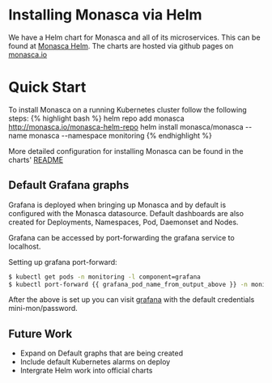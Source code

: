 # Installing Monasca via Helm

We have a Helm chart for Monasca and all of its microservices. This can be found at [Monasca Helm][1]. The charts are
hosted via github pages on [monasca.io][2]

# Quick Start

To install Monasca on a running Kubernetes cluster follow the following steps: 
{% highlight bash %}
helm repo add monasca http://monasca.io/monasca-helm-repo
helm install monasca/monasca --name monasca --namespace monitoring
{% endhighlight %}

More detailed configuration for installing Monasca can be found in the charts' [README][3]

## Default Grafana graphs

Grafana is deployed when bringing up Monasca and by default is configured with the Monasca datasource. Default
dashboards are also created for Deployments, Namespaces, Pod, Daemonset and Nodes.

Grafana can be accessed by port-forwarding the grafana service to localhost.

Setting up grafana port-forward:
```bash
$ kubectl get pods -n monitoring -l component=grafana
$ kubectl port-forward {{ grafana_pod_name_from_output_above }} -n monitoring 3000
```

After the above is set up you can visit [grafana][4] with the default credentials mini-mon/password.

## Future Work
* Expand on Default graphs that are being created
* Include default Kubernetes alarms on deploy
* Intergrate Helm work into official charts

[1]: https://github.com/monasca/monasca-helm
[2]: http://monasca.io/monasca-helm-repo/
[3]: https://github.com/monasca/monasca-helm/blob/master/monasca/README.md
[4]: http://localhost:3000
